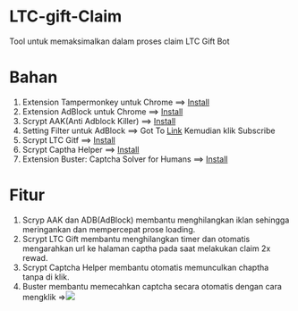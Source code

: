 # LTC-gift-Claim
Tool untuk memaksimalkan dalam proses claim LTC Gift Bot


# Bahan 
1. Extension Tampermonkey untuk Chrome ==> <a href="https://chrome.google.com/webstore/detail/tampermonkey/dhdgffkkebhmkfjojejmpbldmpobfkfo">Install</a>
2. Extension AdBlock untuk Chrome ==> <a href="https://chrome.google.com/webstore/detail/adblock-%E2%80%94-best-ad-blocker/gighmmpiobklfepjocnamgkkbiglidom">Install</a>
3. Scrypt AAK(Anti Adblock Killer) ==> <a href="https://raw.github.com/reek/anti-adblock-killer/master/anti-adblock-killer.user.js">Install</a>
4. Setting Filter untuk AdBlock ==> Got To <a href="http://reek.github.io/anti-adblock-killer/#filterlist">Link</a> Kemudian klik Subscribe
5. Scrypt LTC Gitf ==> <a href="https://github.com/gedabuz/LTC-gift-Claim/raw/main/ltc.gift.user.js">Install</a>
6. Scrypt Captha Helper ==> <a href="https://greasyfork.org/scripts/18449-recaptcha-helper/code/reCAPTCHA%20Helper.user.js">Install</a>
7. Extension Buster: Captcha Solver for Humans ==> <a href="https://chrome.google.com/webstore/detail/buster-captcha-solver-for/mpbjkej">Install</a>


# Fitur
1. Scryp AAK dan ADB(AdBlock) membantu menghilangkan iklan sehingga meringankan dan mempercepat prose loading.
2. Scrypt LTC Gift membantu menghilangkan timer dan otomatis mengarahkan url ke halaman captha pada saat melakukan claim 2x rewad.
3. Scrypt Captcha Helper membantu otomatis memunculkan chaptha tanpa di klik.
4. Buster membantu memecahkan captcha secara otomatis dengan cara mengklik =><img src="https://camo.githubusercontent.com/00a8ef25c039c71b57bdb10846d65b03c754837bbf44867ee4dd1f181ef0a1c0/68747470733a2f2f692e696d6775722e636f6d2f344476523569702e706e67" data-canonical-src="https://i.imgur.com/4DvR5ip.png" style="max-width:30%;">

